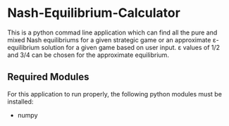 # Nash-Equilibrium-Calculator
This is a python commad line application which can find all the pure and mixed Nash equilibriums for a given strategic game or an approximate ε-equilibrium solution for a given game based on user input. ε values of 1/2 and 3/4 can be chosen for the approximate equilibrium.

## Required Modules
For this application to run properly, the following python modules must be installed:
- numpy
